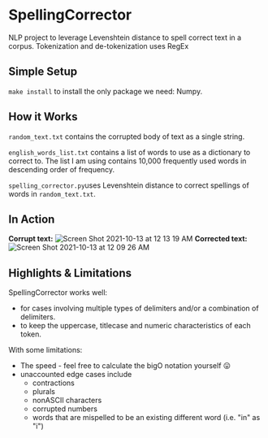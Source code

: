 # SpellingCorrector
NLP project to leverage Levenshtein distance to spell correct text in a corpus. Tokenization and de-tokenization uses RegEx

## Simple Setup

`make install` to install the only package we need: Numpy.

## How it Works
`random_text.txt` contains the corrupted body of text as a single string.

`english_words_list.txt` contains a list of words to use as a dictionary to correct to. The list I am using contains 10,000 frequently used words in descending order of frequency.

`spelling_corrector.py`uses Levenshtein distance to correct spellings of words in `random_text.txt`.


## In Action

**Corrupt text:**
![Screen Shot 2021-10-13 at 12 13 19 AM](https://user-images.githubusercontent.com/89488845/137066137-f4440226-e7c4-4aef-bae0-e8b027123994.png)
**Corrected text:**
![Screen Shot 2021-10-13 at 12 09 26 AM](https://user-images.githubusercontent.com/89488845/137065855-75b3562f-e39b-4e55-b364-2706cc38cf4d.png)

## Highlights & Limitations

SpellingCorrector works well: 
- for cases involving multiple types of delimiters and/or a combination of delimiters.
- to keep the uppercase, titlecase and numeric characteristics of each token.

With some limitations:
- The speed - feel free to calculate the bigO notation yourself 😛 
- unaccounted edge cases include 
  - contractions
  - plurals
  - nonASCII characters
  - corrupted numbers
  - words that are mispelled to be an existing different word (i.e. "in" as "i")
